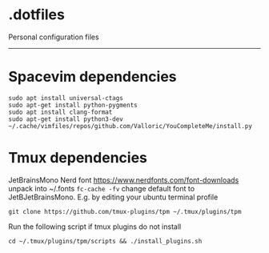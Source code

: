 # .dotfiles
Personal configuration files

-------

# Spacevim dependencies
```
sudo apt install universal-ctags
sudo apt-get install python-pygments
sudo apt install clang-format
sudo apt-get install python3-dev
~/.cache/vimfiles/repos/github.com/Valloric/YouCompleteMe/install.py
```

# Tmux dependencies

JetBrainsMono Nerd font
https://www.nerdfonts.com/font-downloads
unpack into ~/.fonts
`fc-cache -fv`
change default font to JetBJetBrainsMono. E.g. by editing your ubuntu terminal profile

`git clone https://github.com/tmux-plugins/tpm ~/.tmux/plugins/tpm`

Run the following script if tmux plugins do not install

`cd ~/.tmux/plugins/tpm/scripts && ./install_plugins.sh`
